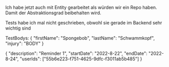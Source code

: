Ich habe jetzt auch mit Entity gearbeitet als würden wir ein Repo haben. Damit der Abstraktionsgrad beibehalten wird.

Tests habe ich mal nicht geschrieben, obwohl sie gerade im Backend sehr wichtig sind



TestBodys:
{
"firstName": "Spongebob",
"lastName": "Schwammkopf",
"injury": "BODY"
}

{
"description": "Reminder 1",
"startDate": "2022-8-22",
"endDate": "2022-8-24",
"userIds": ["55b6e223-f751-4625-9dfc-f3011ab5b485"]
}
